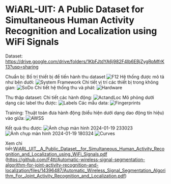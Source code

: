 # WiARL-UIT: A Public Dataset  for Simultaneous Human Activity Recognition and Localization using WiFi Signals
Dataset: https://drive.google.com/drive/folders/1KbFJtdYA6j982F4Ib6EBjZygRpMfrK13?usp=sharing

Chuẩn bị: Bố trí thiết bị để tiến hành thu dataset
![F12](https://github.com/F4tt/Automatic-wireless-signal-segmentation-algorithm-for-joint-activity-recognition-and-localization/assets/122816713/da5ecda3-95a5-457f-ac39-9839b783480e)
Hệ thống được mô tả như bên dưới:
![System Framework](https://github.com/F4tt/Automatic-wireless-signal-segmentation-algorithm-for-joint-activity-recognition-and-localization/assets/122816713/feb0e1f8-2990-4e3c-a354-f82db60f5151)
Chi tiết vị trí các thiết bị trong không gian:
![SoDo](https://github.com/F4tt/Automatic-wireless-signal-segmentation-algorithm-for-joint-activity-recognition-and-localization/assets/122816713/6d7348d1-56ea-4aeb-a594-2cd4bd101f8b)
Chi tiết hệ thống thu và phát:
![Hardware](https://github.com/F4tt/Automatic-wireless-signal-segmentation-algorithm-for-joint-activity-recognition-and-localization/assets/122816713/ce4a3c93-634f-4370-8179-e40bb50f1a64)

Thu thập dataset:
Chi tiết các hành động:
![ActandLoc](https://github.com/F4tt/Automatic-wireless-signal-segmentation-algorithm-for-joint-activity-recognition-and-localization/assets/122816713/e77f45cd-40a4-4609-803c-1d0a843505d7)
Mô phỏng dưới dạng các label thu được:
![Labels](https://github.com/F4tt/Automatic-wireless-signal-segmentation-algorithm-for-joint-activity-recognition-and-localization/assets/122816713/5b5d1818-bafd-44dd-a1c3-7877e42ced40)
Các mẫu data:
![Fingerprints](https://github.com/F4tt/Automatic-wireless-signal-segmentation-algorithm-for-joint-activity-recognition-and-localization/assets/122816713/8fc25e6a-26e9-4a9d-84e4-9fb55f31ca03)

Training:
Thuật toán đưa hành động (biểu hiện dưới dạng dao động tín hiệu) vào giữa:
![AWSS](https://github.com/F4tt/Automatic-wireless-signal-segmentation-algorithm-for-joint-activity-recognition-and-localization/assets/122816713/eff69bdf-5eef-4c26-81c4-2569cdf34d14)

Kết quả thu được:
![Ảnh chụp màn hình 2024-01-19 233023](https://github.com/F4tt/Automatic-wireless-signal-segmentation-algorithm-for-joint-activity-recognition-and-localization/assets/122816713/5f21444f-11c2-409f-99ab-fc24bf217a46)
![Ảnh chụp màn hình 2024-01-19 180324](https://github.com/F4tt/Automatic-wireless-signal-segmentation-algorithm-for-joint-activity-recognition-and-localization/assets/122816713/f32f9f3a-b402-495e-95b5-5d564d461665)
![Curves](https://github.com/F4tt/Automatic-wireless-signal-segmentation-algorithm-for-joint-activity-recognition-and-localization/assets/122816713/1964212c-779f-4fbd-b6c5-358a4de1696f)

Xem chi tiết:[WiARL_UIT__A_Public_Dataset__for_Simultaneous_Human_Activity_Recognition_and_Localization_using_WiFi_Signals.pdf](https://github.com/F4tt/Automatic-wireless-signal-segmentation-algorithm-for-joint-activity-recognition-and-localization/files/14745111/WiARL_UIT__A_Public_Dataset__for_Simultaneous_Human_Activity_Recognition_and_Localization_using_WiFi_Signals.pdf)
 (https://github.com/F4tt/Automatic-wireless-signal-segmentation-algorithm-for-joint-activity-recognition-and-localization/files/14396487/Automatic_Wireless_Signal_Segmentation_Algorithm_For_Joint_Activity_Recognition_and_Localization.pdf)





